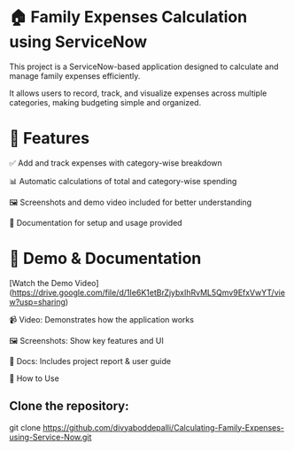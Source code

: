 # 🏠 Family Expenses Calculation using ServiceNow

This project is a ServiceNow-based application designed to calculate and manage family expenses efficiently.

It allows users to record, track, and visualize expenses across multiple categories, making budgeting simple and organized.

# 📌 Features

✅ Add and track expenses with category-wise breakdown

📊 Automatic calculations of total and category-wise spending

🖼️ Screenshots and demo video included for better understanding

📄 Documentation for setup and usage provided

# 🎥 Demo & Documentation

[Watch the Demo Video] (https://drive.google.com/file/d/1Ie6K1etBrZjybxIhRvML5Qmv9EfxVwYT/view?usp=sharing)

📹 Video: Demonstrates how the application works

🖼️ Screenshots: Show key features and UI

📄 Docs: Includes project report & user guide

🚀 How to Use

## Clone the repository:

git clone https://github.com/divyaboddepalli/Calculating-Family-Expenses-using-Service-Now.git
